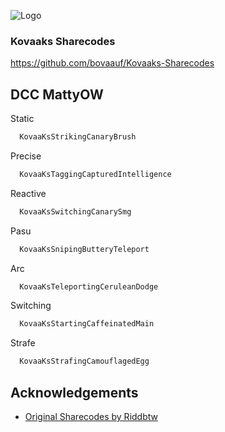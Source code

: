 ![Logo](https://themeta.com/wp-content/uploads/2021/11/kovaaks_logo.png)

### Kovaaks Sharecodes

https://github.com/bovaauf/Kovaaks-Sharecodes

## DCC MattyOW 

Static

```bash
  KovaaKsStrikingCanaryBrush
```

Precise

```bash
  KovaaKsTaggingCapturedIntelligence
```

Reactive

```bash
  KovaaKsSwitchingCanarySmg
```

Pasu

```bash
  KovaaKsSnipingButteryTeleport
```

Arc

```bash
  KovaaKsTeleportingCeruleanDodge
```
Switching

```bash
  KovaaKsStartingCaffeinatedMain
```

Strafe

```bash
  KovaaKsStrafingCamouflagedEgg
```





















































## Acknowledgements

 - [Original Sharecodes by Riddbtw](https://github.com/officialpure/Resources/blob/main/Sharecodes.md)
